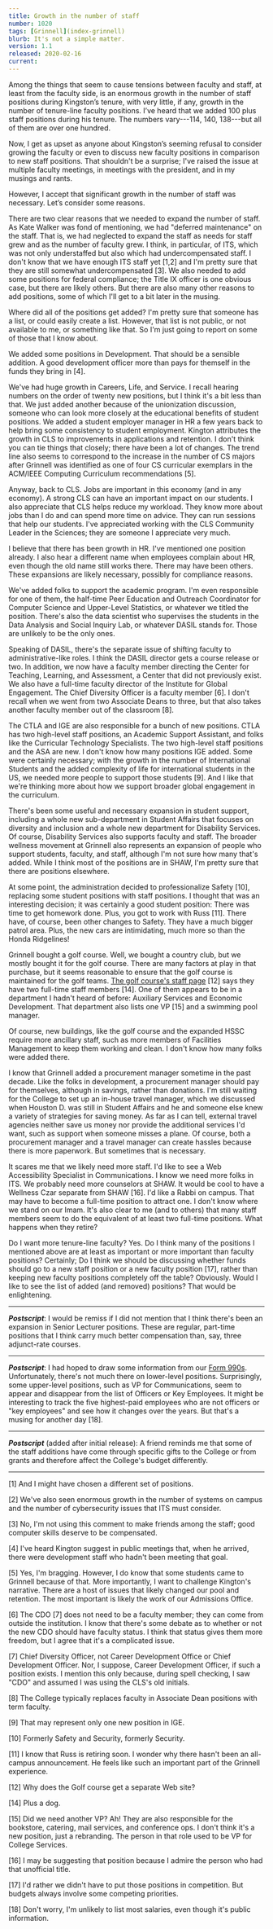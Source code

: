 ```yaml
---
title: Growth in the number of staff
number: 1020
tags: [Grinnell](index-grinnell)
blurb: It's not a simple matter.
version: 1.1
released: 2020-02-16
current: 
---
```

Among the things that seem to cause tensions between faculty and
staff, at least from the faculty side, is an enormous growth in the
number of staff positions during Kingston’s tenure, with very little,
if any, growth in the number of tenure-line faculty positions.  I’ve
heard that we added 100 plus staff positions during his tenure.  The
numbers vary---114, 140, 138---but all of them are over one hundred.

Now, I get as upset as anyone about Kingston’s seeming refusal to
consider growing the faculty or even to discuss new faculty positions
in comparison to new staff positions.  That shouldn't be a surprise;
I've raised the issue at multiple faculty meetings, in meetings
with the president, and in my musings and rants.

However, I accept that significant growth in the number of staff
was necessary. Let’s consider some reasons.

There are two clear reasons that we needed to expand the number of
staff.  As Kate Walker was fond of mentioning, we had "deferred
maintenance" on the staff.  That is, we had neglected to expand the
staff as needs for staff grew and as the number of faculty grew.  I
think, in particular, of ITS, which was not only understaffed but
also which had undercompensated staff.  I don't know that we have
enough ITS staff yet [1,2] and I'm pretty sure that they are still
somewhat undercompensated [3].  We also needed to add some positions
for federal compliance; the Title IX officer is one obvious case,
but there are likely others.  But there are also many other reasons
to add positions, some of which I'll get to a bit later in the musing.

Where did all of the positions get added?  I'm pretty sure that someone
has a list, or could easily create a list.  However, that list is not
public, or not available to me, or something like that.  So I'm just
going to report on some of those that I know about.

We added some positions in Development.  That should be a sensible
addition.  A good development officer more than pays for themself in
the funds they bring in [4].

We've had huge growth in Careers, Life, and Service.  I recall hearing
numbers on the order of twenty new positions, but I think it's a bit
less than that.  We just added another because of the unionization
discussion, someone who can look more closely at the educational benefits
of student positions.  We added a student employer manager in HR a
few years back to help bring some consistency to student employment.
Kington attributes the growth in CLS to improvements in applications and
retention. I don't think you can tie things that closely; there have been
a lot of changes.  The trend line also seems to correspond to the
increase in the number of CS majors after Grinnell was identified
as one of four CS curricular exemplars in the ACM/IEEE Computing
Curriculum recommendations [5].

Anyway, back to CLS.  Jobs are important in this economy (and in
any economy).  A strong CLS can have an important impact on our
students.  I also appreciate that CLS helps reduce my workload.
They know more about jobs than I do and can spend more time on
advice.  They can run sessions that help our students.  I've
appreciated working with the CLS Community Leader in the Sciences;
they are someone I appreciate very much.

I believe that there has been growth in HR.  I've mentioned one position
already.  I also hear a different name when employees complain about HR,
even though the old name still works there.  There may have been others.
These expansions are likely necessary, possibly for compliance reasons.

We've added folks to support the academic program.  I'm even responsible
for one of them, the half-time Peer Education and Outreach Coordinator
for Computer Science and Upper-Level Statistics, or whatever we titled
the position.  There's also the data scientist who supervises the
students in the Data Analysis and Social Inquiry Lab, or whatever
DASIL stands for.  Those are unlikely to be the only ones.

Speaking of DASIL, there's the separate issue of shifting faculty
to administrative-like roles.  I think the DASIL director gets a
course release or two.  In addition, we now have a faculty member
directing the Center for Teaching, Learning, and Assessment, a
Center that did not previously exist.  We also have a full-time
faculty director of the Institute for Global Engagement.  The Chief
Diversity Officer is a faculty member [6].  I don't recall when we went
from two Associate Deans to three, but that also takes another
faculty member out of the classroom [8].

The CTLA and IGE are also responsible for a bunch of new positions.
CTLA has two high-level staff positions, an Academic Support
Assistant, and folks like the Curricular Technology Specialists.
The two high-level staff positions and the ASA are new.  I don't
know how many positions IGE added.  Some were certainly necessary;
with the growth in the number of International Students and the
added complexity of life for international students in the US, we
needed more people to support those students [9].  And I like that
we're thinking more about how we support broader global engagement
in the curriculum.

There's been some useful and necessary expansion in student support,
including a whole new sub-department in Student Affairs that focuses
on diversity and inclusion and a whole new department for Disability
Services.  Of course, Disability Services also supports faculty and
staff.  The broader wellness movement at Grinnell also represents
an expansion of people who support students, faculty, and staff,
although I'm not sure how many that's added.  While I think most of
the positions are in SHAW, I'm pretty sure that there are positions
elsewhere.

At some point, the administration decided to professionalize Safety
[10], replacing some student positions with staff positions.  I
thought that was an interesting decision; it was certainly a good
student position: There was time to get homework done.  Plus, you
got to work with Russ [11].  There have, of course, been other changes
to Safety.  They have a much bigger patrol area.  Plus, the new
cars are intimidating, much more so than the Honda Ridgelines!

Grinnell bought a golf course.  Well, we bought a country club, but
we mostly bought it for the golf course.  There are many factors
at play in that purchase, but it seems reasonable to ensure that
the golf course is maintained for the golf teams.  [The golf course's
staff page](https://golf.grinnell.edu/staff/) [12] says they have
two full-time staff members [14].  One of them appears to be in a
department I hadn't heard of before: Auxiliary Services and Economic
Development.  That department also lists one VP [15] and a swimming
pool manager.

Of course, new buildings, like the golf course and the expanded
HSSC require more ancillary staff, such as more members of Facilities
Management to keep them working and clean.  I don't know how many
folks were added there.

I know that Grinnell added a procurement manager sometime in the
past decade. Like the folks in development, a procurement manager
should pay for themselves, although in savings, rather than donations.
I'm still waiting for the College to set up an in-house travel
manager, which we discussed when Houston D. was still in Student
Affairs and he and someone else knew a variety of strategies for
saving money.  As far as I can tell, external travel agencies neither
save us money nor provide the additional services I'd want, such
as support when someone misses a plane.  Of course, both a procurement
manager and a travel manager can create hassles because there is
more paperwork.  But sometimes that is necessary.

It scares me that we likely need more staff.  I'd like to see a Web
Accessibility Specialist in Communications.  I know we need more
folks in ITS.  We probably need more counselors at SHAW.  It would
be cool to have a Wellness Czar separate from SHAW [16].  I'd like
a Rabbi on campus.  That may have to become a full-time position
to attract one.  I don't know where we stand on our Imam.  It's
also clear to me (and to others) that many staff members seem to
do the equivalent of at least two full-time positions.  What happens
when they retire?

Do I want more tenure-line faculty?  Yes. Do I think many of the
positions I mentioned above are at least as important or more
important than faculty positions?  Certainly; Do I think we should
be discussing whether funds should go to a new staff position or a
new faculty position [17], rather than keeping new faculty positions
completely off the table?  Obviously.  Would I like to see the list
of added (and removed) positions?  That would be enlightening.

---

**_Postscript_**: I would be remiss if I did not mention that I
think there's been an expansion in Senior Lecturer positions.  These
are regular, part-time positions that I think carry much better
compensation than, say, three adjunct-rate courses.

---

**_Postscript_**: I had hoped to draw some information from our
[Form 990s](https://www.grinnell.edu/about-grinnell/leadership-and-administration/offices-and-services/accounting/accounting-resources).  Unfortunately,
there's not much there on lower-level positions.  Surprisingly, some 
upper-level positions, such as VP for Communications, seem to appear and
disappear from the list of Officers or Key Employees.  It might be 
interesting to track the five highest-paid employees who are not officers
or "key employees" and see how it changes over the years.  But that's a
musing for another day [18].

---

**_Postscript_** (added after initial release): A friend reminds
me that some of the staff additions have come through specific gifts
to the College or from grants and therefore affect the College's
budget differently. 

---

[1] And I might have chosen a different set of positions.

[2] We've also seen enormous growth in the number of systems on campus
and the number of cybersecurity issues that ITS must consider.

[3] No, I'm not using this comment to make friends among the staff;
good computer skills deserve to be compensated.

[4] I've heard Kington suggest in public meetings that, when he
arrived, there were development staff who hadn't been meeting that
goal.

[5] Yes, I'm bragging.  However, I do know that some students came to
Grinnell because of that.  More importantly, I want to challenge
Kington's narrative.  There are a host of issues that likely changed
our pool and retention.  The most important is likely the work of
our Admissions Office.

[6] The CDO [7] does not need to be a faculty member; they can come
from outside the institution.  I know that there's some debate as
to whether or not the new CDO should have faculty status.  I think
that status gives them more freedom, but I agree that it's a
complicated issue.

[7] Chief Diversity Officer, not Career Development Office or Chief
Development Officer.  Nor, I suppose, Career Development Officer,
if such a position exists.  I mention this only because, during
spell checking, I saw "CDO" and assumed I was using the CLS's old
initials.

[8] The College typically replaces faculty in Associate Dean positions
with term faculty.

[9] That may represent only one new position in IGE.

[10] Formerly Safety and Security, formerly Security.

[11] I know that Russ is retiring soon.  I wonder why there hasn't been
an all-campus announcement.  He feels like such an important part of the
Grinnell experience.

[12] Why does the Golf course get a separate Web site?

[14] Plus a dog.

[15] Did we need another VP?  Ah!  They are also responsible for the
bookstore, catering, mail services, and conference ops.  I don't think
it's a new position, just a rebranding.  The person in that role used to
be VP for College Services.

[16] I may be suggesting that position because I admire the person
who had that unofficial title.

[17] I'd rather we didn't have to put those positions in competition.
But budgets always involve some competing priorities.

[18] Don't worry, I'm unlikely to list most salaries, even though it's
public information.

